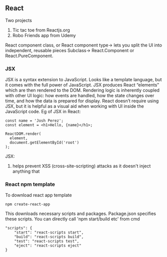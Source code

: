 ## React

Two projects
1. Tic tac toe from Reactjs.org
2. Robo Friends app from Udemy

React component class, or React component type-> lets you split the UI into independent, reusable pieces 
Subclass-> React.Component or React.PureComponent.

### JSX
JSX is a syntax extension to JavaScript. Looks like a template language, but it comes with the full power of JavaScript. JSX produces React “elements” which are then rendered to the DOM. Rendering logic is inherently coupled with other UI logic: how events are handled, how the state changes over time, and how the data is prepared for display. React doesn’t require using JSX, but it is helpful as a visual aid when working with UI inside the JavaScript code.  Eg of JSX in React:

```
const name = 'Josh Perez';
const element = <h1>Hello, {name}</h1>;

ReactDOM.render(
  element,
  document.getElementById('root')
);
```
JSX:
1. helps prevent XSS (cross-site-scripting) attacks as it doesn't inject anything that





### React npm template

To download react app template

```
npm create-react-app 
```

This downloads necessary scripts and packages. Package.json specifies these scripts. You can directly call 'npm start/build etc' from cmd
```
"scripts": {
    "start": "react-scripts start",
    "build": "react-scripts build",
    "test": "react-scripts test",
    "eject": "react-scripts eject"
}
```

